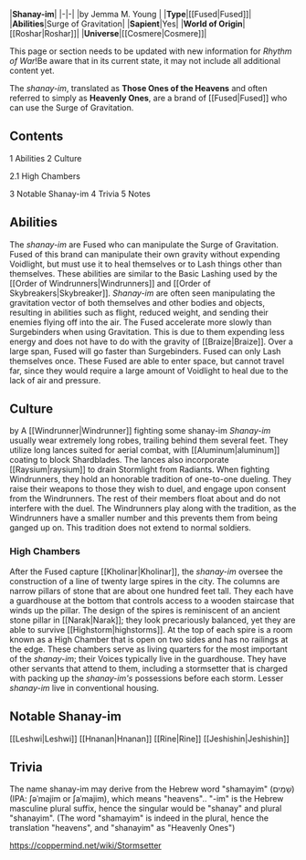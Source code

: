 |**Shanay-im**|
|-|-|
|by  Jemma M. Young |
|**Type**|[[Fused\|Fused]]|
|**Abilities**|Surge of Gravitation|
|**Sapient**|Yes|
|**World of Origin**|[[Roshar\|Roshar]]|
|**Universe**|[[Cosmere\|Cosmere]]|

This page or section needs to be updated with new information for *Rhythm of War*!Be aware that in its current state, it may not include all additional content yet.

The *shanay-im*, translated as **Those Ones of the Heavens** and often referred to simply as **Heavenly Ones**, are a brand of [[Fused\|Fused]] who can use the Surge of Gravitation.

## Contents

1 Abilities
2 Culture

2.1 High Chambers


3 Notable Shanay-im
4 Trivia
5 Notes


## Abilities
The *shanay-im* are Fused who can manipulate the Surge of Gravitation. Fused of this brand can manipulate their own gravity without expending Voidlight, but must use it to heal themselves or to Lash things other than themselves. These abilities are similar to the Basic Lashing used by the [[Order of Windrunners\|Windrunners]] and [[Order of Skybreakers\|Skybreaker]]. *Shanay-im* are often seen manipulating the gravitation vector of both themselves and other bodies and objects, resulting in abilities such as flight, reduced weight, and sending their enemies flying off into the air. The Fused accelerate more slowly than Surgebinders when using Gravitation. This is due to them expending less energy and does not have to do with the gravity of [[Braize\|Braize]]. Over a large span, Fused will go faster than Surgebinders. Fused can only Lash themselves once. These Fused are able to enter space, but cannot travel far, since they would require a large amount of Voidlight to heal due to the lack of air and pressure.

## Culture
 by  A [[Windrunner\|Windrunner]] fighting some shanay-im
*Shanay-im* usually wear extremely long robes, trailing behind them several feet. They utilize long lances suited for aerial combat, with [[Aluminum\|aluminum]] coating to block Shardblades. The lances also incorporate [[Raysium\|raysium]] to drain Stormlight from Radiants.
When fighting Windrunners, they hold an honorable tradition of one-to-one dueling. They raise their weapons to those they wish to duel, and engage upon consent from the Windrunners. The rest of their members float about and do not interfere with the duel. The Windrunners play along with the tradition, as the Windrunners have a smaller number and this prevents them from being ganged up on. This tradition does not extend to normal soldiers.

### High Chambers
After the Fused capture [[Kholinar\|Kholinar]], the *shanay-im* oversee the construction of a line of twenty large spires in the city. The columns are narrow pillars of stone that are about one hundred feet tall. They each have a guardhouse at the bottom that controls access to a wooden staircase that winds up the pillar. The design of the spires is reminiscent of an ancient stone pillar in [[Narak\|Narak]]; they look precariously balanced, yet they are able to survive [[Highstorm\|highstorms]]. At the top of each spire is a room known as a High Chamber that is open on two sides and has no railings at the edge. These chambers serve as living quarters for the most important of the *shanay-im*; their Voices typically live in the guardhouse. They have other servants that attend to them, including a stormsetter that is charged with packing up the *shanay-im's* possessions before each storm. Lesser *shanay-im* live in conventional housing.

## Notable Shanay-im
[[Leshwi\|Leshwi]]
[[Hnanan\|Hnanan]]
[[Rine\|Rine]]
[[Jeshishin\|Jeshishin]]
## Trivia
The name shanay-im may derive from the Hebrew word "shamayim" (שָׁמַיִם) (IPA: ʃəˈmajim or ʃaˈmajim), which means "heavens".. "-im" is the Hebrew masculine plural suffix, hence the singular would be "shanay" and plural "shanayim". (The word "shamayim" is indeed in the plural, hence the translation "heaven*s*", and "shanayim" as "Heavenly Ones")


https://coppermind.net/wiki/Stormsetter